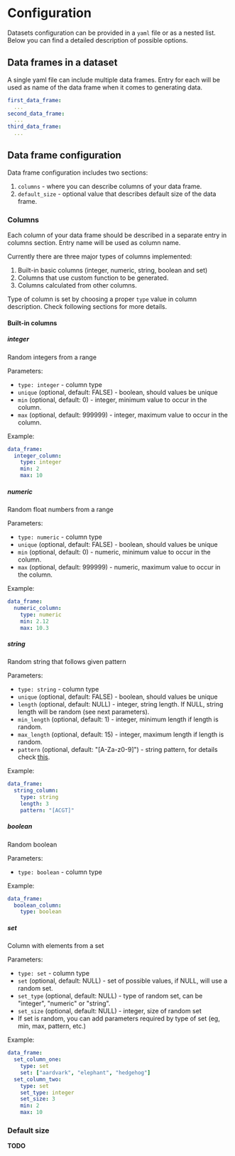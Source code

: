 # Configuration

Datasets configuration can be provided in a `yaml` file or as a nested list. Below you can find a detailed description of possible options.

## Data frames in a dataset

A single yaml file can include multiple data frames. Entry for each will be used as name of the data frame when it comes to generating data.

```yaml
first_data_frame:
  ...
second_data_frame:
  ...
third_data_frame:
  ...
```

## Data frame configuration

Data frame configuration includes two sections:

1. `columns` - where you can describe columns of your data frame.
2. `default_size` - optional value that describes default size of the data frame.

### Columns

Each column of your data frame should be described in a separate entry in
columns section. Entry name will be used as column name.

Currently there are three major types of columns implemented:

1. Built-in basic columns (integer, numeric, string, boolean and set)
2. Columns that use custom function to be generated.
3. Columns calculated from other columns.

Type of column is set by choosing a proper `type` value in column
description. Check following sections for more details.

#### Built-in columns

##### integer

Random integers from a range

Parameters:

* `type: integer` - column type
* `unique` (optional, default: FALSE) - boolean, should values be unique
* `min` (optional, default: 0) - integer, minimum value to occur in the column.
* `max` (optional, default: 999999) - integer, maximum value to occur in the column.

Example:

```yaml
data_frame:
  integer_column:
    type: integer
    min: 2
    max: 10
```

##### numeric

Random float numbers from a range

Parameters:

* `type: numeric` - column type
* `unique` (optional, default: FALSE) - boolean, should values be unique
* `min` (optional, default: 0) - numeric, minimum value to occur in the column.
* `max` (optional, default: 999999) - numeric, maximum value to occur in the column.

Example:

```yaml
data_frame:
  numeric_column:
    type: numeric
    min: 2.12
    max: 10.3
```

##### string

Random string that follows given pattern

Parameters:

* `type: string` - column type
* `unique` (optional, default: FALSE) - boolean, should values be unique
* `length` (optional, default: NULL) - integer, string length. If NULL, string length will be random (see next parameters).
* `min_length` (optional, default: 1) - integer, minimum length if length is random.
* `max_length` (optional, default: 15) - integer, maximum length if length is random.
* `pattern` (optional, default: "[A-Za-z0-9]") - string pattern, for details check [this](https://rdrr.io/cran/stringi/man/stringi-search-charclass.html).

Example:

```yaml
data_frame:
  string_column:
    type: string
    length: 3
    pattern: "[ACGT]"
```

##### boolean

Random boolean

Parameters:

* `type: boolean` - column type

Example:

```yaml
data_frame:
  boolean_column:
    type: boolean
```

##### set

Column with elements from a set

Parameters:
* `type: set` - column type
* `set` (optional, default: NULL) - set of possible values, if NULL, will use a random set.
* `set_type` (optional, default: NULL) - type of random set, can be "integer", "numeric" or "string".
* `set_size` (optional, default: NULL) - integer, size of random set
* If set is random, you can add parameters required by type of set (eg, min, max, pattern, etc.)

Example:

```yaml
data_frame:
  set_column_one:
    type: set
    set: ["aardvark", "elephant", "hedgehog"]
  set_column_two:
    type: set
    set_type: integer
    set_size: 3
    min: 2
    max: 10
```

### Default size

__TODO__
